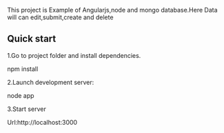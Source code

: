 This project is Example of Angularjs,node and mongo database.Here Data will can edit,submit,create and delete 

Quick start
---------------

1.Go to project folder and install dependencies.

npm install

2.Launch development server:

node app

3.Start server

Url:http://localhost:3000
